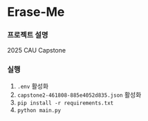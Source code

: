 # Erase-Me

### 프로젝트 설명

2025 CAU Capstone

### 실행

1. `.env` 활성화
2. `capstone2-461808-885e4052d835.json` 활성화
3. `pip install -r requirements.txt`
4. `python main.py`
